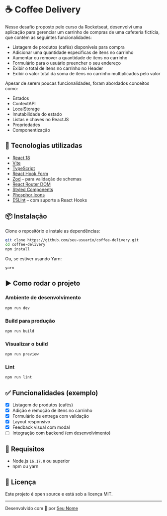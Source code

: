 # ☕ Coffee Delivery

Nesse desafio proposto pelo curso da Rocketseat, desenvolvi uma aplicação para gerenciar um carrinho de compras de uma cafeteria fictícia, que contém as seguintes funcionalidades:

- Listagem de produtos (cafés) disponíveis para compra
- Adicionar uma quantidade específicas de itens no carrinho
- Aumentar ou remover a quantidade de itens no carrinho
- Formulário para o usuário preencher o seu endereço
- Exibir o total de itens no carrinho no Header
- Exibir o valor total da soma de itens no carrinho multiplicados pelo valor

Apesar de serem poucas funcionalidades, foram abordados conceitos como:

- Estados
- ContextAPI
- LocalStorage
- Imutabilidade do estado
- Listas e chaves no ReactJS
- Propriedades
- Componentização

## 🚀 Tecnologias utilizadas

- [React 18](https://reactjs.org/)
- [Vite](https://vitejs.dev/)
- [TypeScript](https://www.typescriptlang.org/)
- [React Hook Form](https://react-hook-form.com/)
- [Zod](https://github.com/colinhacks/zod) – para validação de schemas
- [React Router DOM](https://reactrouter.com/)
- [Styled Components](https://styled-components.com/)
- [Phosphor Icons](https://phosphoricons.com/)
- [ESLint](https://eslint.org/) – com suporte a React Hooks

## 📦 Instalação

Clone o repositório e instale as dependências:

```bash
git clone https://github.com/seu-usuario/coffee-delivery.git
cd coffee-delivery
npm install
```

Ou, se estiver usando Yarn:

```bash
yarn
```

## ▶️ Como rodar o projeto

### Ambiente de desenvolvimento

```bash
npm run dev
```

### Build para produção

```bash
npm run build
```

### Visualizar o build

```bash
npm run preview
```

### Lint

```bash
npm run lint
```

## ✅ Funcionalidades (exemplo)

- [x] Listagem de produtos (cafés)
- [x] Adição e remoção de itens no carrinho
- [x] Formulário de entrega com validação
- [x] Layout responsivo
- [x] Feedback visual com modal
- [ ] Integração com backend (em desenvolvimento)

## 📌 Requisitos

- Node.js `16.17.0` ou superior
- npm ou yarn

## 📝 Licença

Este projeto é open source e está sob a licença MIT.

---

Desenvolvido com 💜 por [Seu Nome](https://github.com/seu-usuario)